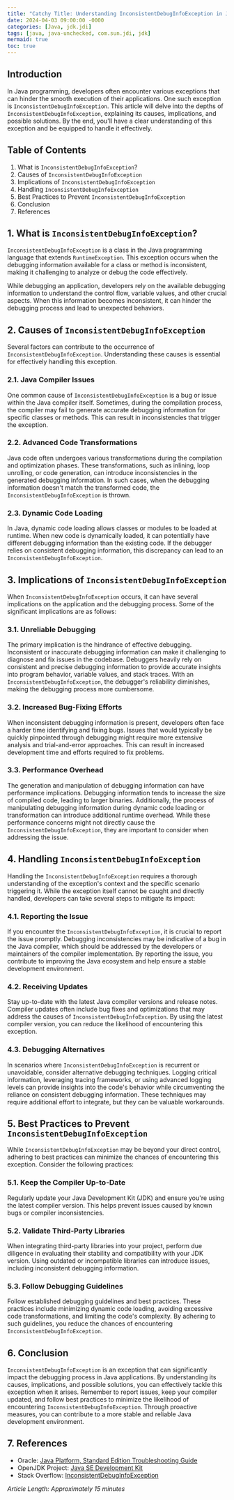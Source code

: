 ```yaml
---
title: "Catchy Title: Understanding InconsistentDebugInfoException in Java: A Comprehensive Guide"
date: 2024-04-03 09:00:00 -0000
categories: [Java, jdk.jdi]
tags: [java, java-unchecked, com.sun.jdi, jdk]
mermaid: true
toc: true
---
```



## Introduction

In Java programming, developers often encounter various exceptions that can hinder the smooth execution of their applications. One such exception is `InconsistentDebugInfoException`. This article will delve into the depths of `InconsistentDebugInfoException`, explaining its causes, implications, and possible solutions. By the end, you'll have a clear understanding of this exception and be equipped to handle it effectively.

## Table of Contents

1. What is `InconsistentDebugInfoException`?
2. Causes of `InconsistentDebugInfoException`
3. Implications of `InconsistentDebugInfoException`
4. Handling `InconsistentDebugInfoException`
5. Best Practices to Prevent `InconsistentDebugInfoException`
6. Conclusion
7. References

## 1. What is `InconsistentDebugInfoException`?

`InconsistentDebugInfoException` is a class in the Java programming language that extends `RuntimeException`. This exception occurs when the debugging information available for a class or method is inconsistent, making it challenging to analyze or debug the code effectively.

While debugging an application, developers rely on the available debugging information to understand the control flow, variable values, and other crucial aspects. When this information becomes inconsistent, it can hinder the debugging process and lead to unexpected behaviors.

## 2. Causes of `InconsistentDebugInfoException`

Several factors can contribute to the occurrence of `InconsistentDebugInfoException`. Understanding these causes is essential for effectively handling this exception.

### 2.1. Java Compiler Issues

One common cause of `InconsistentDebugInfoException` is a bug or issue within the Java compiler itself. Sometimes, during the compilation process, the compiler may fail to generate accurate debugging information for specific classes or methods. This can result in inconsistencies that trigger the exception.

### 2.2. Advanced Code Transformations

Java code often undergoes various transformations during the compilation and optimization phases. These transformations, such as inlining, loop unrolling, or code generation, can introduce inconsistencies in the generated debugging information. In such cases, when the debugging information doesn't match the transformed code, the `InconsistentDebugInfoException` is thrown.

### 2.3. Dynamic Code Loading

In Java, dynamic code loading allows classes or modules to be loaded at runtime. When new code is dynamically loaded, it can potentially have different debugging information than the existing code. If the debugger relies on consistent debugging information, this discrepancy can lead to an `InconsistentDebugInfoException`.

## 3. Implications of `InconsistentDebugInfoException`

When `InconsistentDebugInfoException` occurs, it can have several implications on the application and the debugging process. Some of the significant implications are as follows:

### 3.1. Unreliable Debugging

The primary implication is the hindrance of effective debugging. Inconsistent or inaccurate debugging information can make it challenging to diagnose and fix issues in the codebase. Debuggers heavily rely on consistent and precise debugging information to provide accurate insights into program behavior, variable values, and stack traces. With an `InconsistentDebugInfoException`, the debugger's reliability diminishes, making the debugging process more cumbersome.

### 3.2. Increased Bug-Fixing Efforts

When inconsistent debugging information is present, developers often face a harder time identifying and fixing bugs. Issues that would typically be quickly pinpointed through debugging might require more extensive analysis and trial-and-error approaches. This can result in increased development time and efforts required to fix problems.

### 3.3. Performance Overhead

The generation and manipulation of debugging information can have performance implications. Debugging information tends to increase the size of compiled code, leading to larger binaries. Additionally, the process of manipulating debugging information during dynamic code loading or transformation can introduce additional runtime overhead. While these performance concerns might not directly cause the `InconsistentDebugInfoException`, they are important to consider when addressing the issue.

## 4. Handling `InconsistentDebugInfoException`

Handling the `InconsistentDebugInfoException` requires a thorough understanding of the exception's context and the specific scenario triggering it. While the exception itself cannot be caught and directly handled, developers can take several steps to mitigate its impact:

### 4.1. Reporting the Issue

If you encounter the `InconsistentDebugInfoException`, it is crucial to report the issue promptly. Debugging inconsistencies may be indicative of a bug in the Java compiler, which should be addressed by the developers or maintainers of the compiler implementation. By reporting the issue, you contribute to improving the Java ecosystem and help ensure a stable development environment.

### 4.2. Receiving Updates

Stay up-to-date with the latest Java compiler versions and release notes. Compiler updates often include bug fixes and optimizations that may address the causes of `InconsistentDebugInfoException`. By using the latest compiler version, you can reduce the likelihood of encountering this exception.

### 4.3. Debugging Alternatives

In scenarios where `InconsistentDebugInfoException` is recurrent or unavoidable, consider alternative debugging techniques. Logging critical information, leveraging tracing frameworks, or using advanced logging levels can provide insights into the code's behavior while circumventing the reliance on consistent debugging information. These techniques may require additional effort to integrate, but they can be valuable workarounds.

## 5. Best Practices to Prevent `InconsistentDebugInfoException`

While `InconsistentDebugInfoException` may be beyond your direct control, adhering to best practices can minimize the chances of encountering this exception. Consider the following practices:

### 5.1. Keep the Compiler Up-to-Date

Regularly update your Java Development Kit (JDK) and ensure you're using the latest compiler version. This helps prevent issues caused by known bugs or compiler inconsistencies.

### 5.2. Validate Third-Party Libraries

When integrating third-party libraries into your project, perform due diligence in evaluating their stability and compatibility with your JDK version. Using outdated or incompatible libraries can introduce issues, including inconsistent debugging information.

### 5.3. Follow Debugging Guidelines

Follow established debugging guidelines and best practices. These practices include minimizing dynamic code loading, avoiding excessive code transformations, and limiting the code's complexity. By adhering to such guidelines, you reduce the chances of encountering `InconsistentDebugInfoException`.

## 6. Conclusion

`InconsistentDebugInfoException` is an exception that can significantly impact the debugging process in Java applications. By understanding its causes, implications, and possible solutions, you can effectively tackle this exception when it arises. Remember to report issues, keep your compiler updated, and follow best practices to minimize the likelihood of encountering `InconsistentDebugInfoException`. Through proactive measures, you can contribute to a more stable and reliable Java development environment.

## 7. References

- Oracle: [Java Platform, Standard Edition Troubleshooting Guide](https://docs.oracle.com/en/java/javase/11/troubleshoot/index.html)
- OpenJDK Project: [Java SE Development Kit](https://openjdk.java.net/)
- Stack Overflow: [InconsistentDebugInfoException](https://stackoverflow.com/questions/ask?tags=java%20debugging%20exceptions)

*Article Length: Approximately 15 minutes*